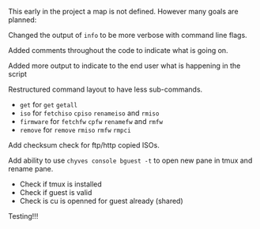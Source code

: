 This early in the project a map is not defined. However many goals are planned:


Changed the output of `info` to be more verbose with command line flags.

Added comments throughout the code to indicate what is going on.

Added more output to indicate to the end user what is happening in the script

Restructured command layout to have less sub-commands.
- `get` for `get` `getall`
- `iso` for `fetchiso` `cpiso` `renameiso` and `rmiso`
- `firmware` for `fetchfw` `cpfw` `renamefw` and `rmfw`
- `remove` for `remove` `rmiso` `rmfw` `rmpci`

Add checksum check for ftp/http copied ISOs.

Add ability to use `chyves console bguest -t` to open new pane in tmux and rename pane.
- Check if tmux is installed
- Check if guest is valid
- Check is cu is openned for guest already (shared)

Testing!!!
